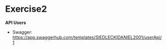 # Exercise2

**API Users**

- Swagger: https://app.swaggerhub.com/templates/SIEDLECKIDANIEL2001/userApi/1

